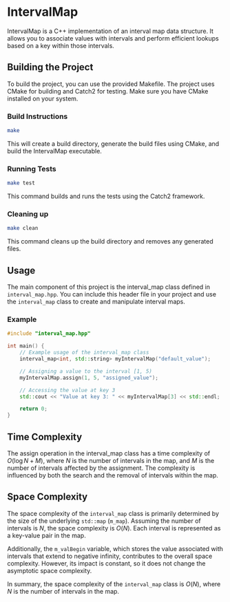# IntervalMap

IntervalMap is a C++ implementation of an interval map data structure. It allows you to associate values with intervals and perform efficient lookups based on a key within those intervals.

## Building the Project

To build the project, you can use the provided Makefile. The project uses CMake for building and Catch2 for testing. Make sure you have CMake installed on your system.

### Build Instructions

```bash
make
```
This will create a build directory, generate the build files using CMake, and build the IntervalMap executable.

### Running Tests
```bash
make test
```
This command builds and runs the tests using the Catch2 framework.

### Cleaning up
```bash
make clean
```
This command cleans up the build directory and removes any generated files.

## Usage

The main component of this project is the interval_map class defined in `interval_map.hpp`. You can include this header file in your project and use the `interval_map` class to create and manipulate interval maps.

### Example
```cpp
#include "interval_map.hpp"

int main() {
    // Example usage of the interval_map class
    interval_map<int, std::string> myIntervalMap("default_value");

    // Assigning a value to the interval [1, 5)
    myIntervalMap.assign(1, 5, "assigned_value");

    // Accessing the value at key 3
    std::cout << "Value at key 3: " << myIntervalMap[3] << std::endl;

    return 0;
}
```

## Time Complexity

The assign operation in the interval_map class has a time complexity of $O(\log N + M)$, where $N$ is the number of intervals in the map, and $M$ is the number of intervals affected by the assignment. The complexity is influenced by both the search and the removal of intervals within the map.

## Space Complexity

The space complexity of the `interval_map` class is primarily determined by the size of the underlying `std::map` (`m_map`). Assuming the number of intervals is $N$, the space complexity is $O(N)$. Each interval is represented as a key-value pair in the map.

Additionally, the `m_valBegin` variable, which stores the value associated with intervals that extend to negative infinity, contributes to the overall space complexity. However, its impact is constant, so it does not change the asymptotic space complexity.

In summary, the space complexity of the `interval_map` class is $O(N)$, where $N$ is the number of intervals in the map.
